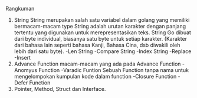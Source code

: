 Rangkuman
1. String
    String merupakan salah satu variabel dalam golang  yang memiliki bermacam-macam type String adalah urutan 
    karakter dengan panjang tertentu yang digunakan untuk merepresentasikan teks. String Go dibuat dari byte individual, 
    biasanya satu byte untuk setiap karakter. (Karakter dari bahasa lain seperti bahasa Kanji, Bahasa Cina, dsb diwakili 
    oleh lebih dari satu byte).
    -Len String
    -Compare String
    -Index String
    -Replace
    -Insert
2. Advance Function
    macam-macam yang ada pada Advance Function
    -Anomyus Function
    -Varadic Funtion
      Sebuah Function tanpa nama untuk mengelompokan kumpulan kode dalam function
    -Closure Function
    -Defer Function
3. Pointer, Method, Struct dan Interface.
      
